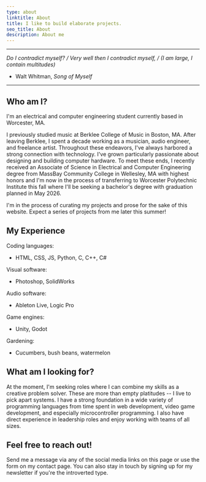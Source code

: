 ```yaml
---
type: about
linktitle: About
title: I like to build elaborate projects.
seo_title: About
description: About me
---
```


---

*Do I contradict myself? / Very well then I contradict myself, / (I am large, I contain multitudes)*
- Walt Whitman, *Song of Myself*

---

## Who am I?

I'm an electrical and computer engineering student currently based in Worcester, MA.

I previously studied music at Berklee College of Music in Boston, MA. After leaving Berklee, I spent a decade working as a musician, audio engineer, and freelance artist. Throughout these endeavors, I've always harbored a strong connection with technology. I've grown particularly passionate about designing and building computer hardware. To meet these ends, I recently received an Associate of Science in Electrical and Computer Engineering degree from MassBay Community College in Wellesley, MA with highest honors and I'm now in the process of transferring to Worcester Polytechnic Institute this fall where I'll be seeking a bachelor's degree with graduation planned in May 2026.

I'm in the process of curating my projects and prose for the sake of this website. Expect a series of projects from me later this summer!

## My Experience

Coding languages:
- HTML, CSS, JS, Python, C, C++, C#

Visual software:
- Photoshop, SolidWorks

Audio software:
- Ableton Live, Logic Pro

Game engines:
- Unity, Godot

Gardening:
- Cucumbers, bush beans, watermelon

## What am I looking for?

At the moment, I'm seeking roles where I can combine my skills as a creative problem solver. These are more than empty platitudes -- I live to pick apart systems. I have a strong foundation in a wide variety of programming languages from time spent in web development, video game development, and especially microcontroller programming. I also have direct experience in leadership roles and enjoy working with teams of all sizes.

## Feel free to reach out!

Send me a message via any of the social media links on this page or use the form on my contact page. You can also stay in touch by signing up for my newsletter if you're the introverted type.